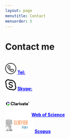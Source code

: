 ```yaml
---
layout: page
menutitle: Contact
menuorder: 5
---
```

# __Contact me__

<br/> <img width="35" height="35" alt="Target" src="/assets//call.png"> __<a href="" style="color: blue;"> Tel: </a>__ <br/> 

<img width="35" height="35" alt="Target" src="/assets//skype.png"> __<a href="" style="color: blue;">Skype: </a>__ <br/> 
<img width="80" height="80" alt="Target" src="/assets//clarivate.png"> __<a href="https://www.webofscience.com/wos/author/record/2423812" style="color: blue;">Web of Science</a>__ <br/> 
<img width="90" height="50" alt="Target" src="/assets//scopus.jpg"> __<a href="https://www.scopus.com/authid/detail.uri?authorId=57224572489" style="color: blue;">Scopus</a>__ <br/> 
